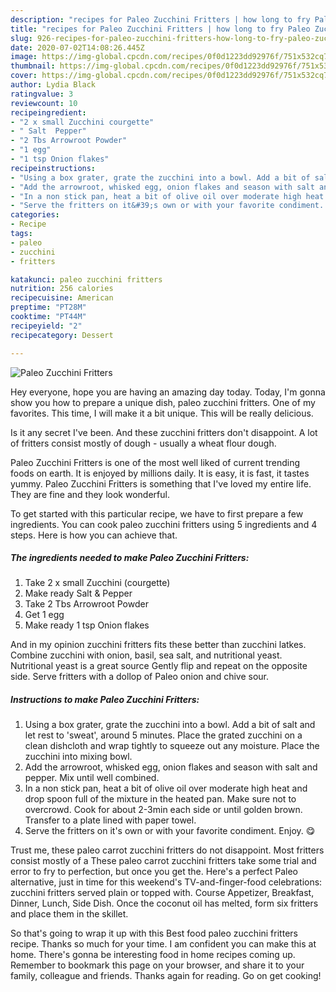 ```yaml
---
description: "recipes for Paleo Zucchini Fritters | how long to fry Paleo Zucchini Fritters"
title: "recipes for Paleo Zucchini Fritters | how long to fry Paleo Zucchini Fritters"
slug: 926-recipes-for-paleo-zucchini-fritters-how-long-to-fry-paleo-zucchini-fritters
date: 2020-07-02T14:08:26.445Z
image: https://img-global.cpcdn.com/recipes/0f0d1223dd92976f/751x532cq70/paleo-zucchini-fritters-recipe-main-photo.jpg
thumbnail: https://img-global.cpcdn.com/recipes/0f0d1223dd92976f/751x532cq70/paleo-zucchini-fritters-recipe-main-photo.jpg
cover: https://img-global.cpcdn.com/recipes/0f0d1223dd92976f/751x532cq70/paleo-zucchini-fritters-recipe-main-photo.jpg
author: Lydia Black
ratingvalue: 3
reviewcount: 10
recipeingredient:
- "2 x small Zucchini courgette"
- " Salt  Pepper"
- "2 Tbs Arrowroot Powder"
- "1 egg"
- "1 tsp Onion flakes"
recipeinstructions:
- "Using a box grater, grate the zucchini into a bowl. Add a bit of salt and let rest to &#39;sweat&#39;, around 5 minutes. Place the grated zucchini on a clean dishcloth and wrap tightly to squeeze out any moisture. Place the zucchini into mixing bowl."
- "Add the arrowroot, whisked egg, onion flakes and season with salt and pepper. Mix until well combined."
- "In a non stick pan, heat a bit of olive oil over moderate high heat and drop spoon full of the mixture in the heated pan. Make sure not to overcrowd. Cook for about 2-3min each side or until golden brown. Transfer to a plate lined with paper towel."
- "Serve the fritters on it&#39;s own or with your favorite condiment. Enjoy. 😋"
categories:
- Recipe
tags:
- paleo
- zucchini
- fritters

katakunci: paleo zucchini fritters 
nutrition: 256 calories
recipecuisine: American
preptime: "PT28M"
cooktime: "PT44M"
recipeyield: "2"
recipecategory: Dessert

---
```



![Paleo Zucchini Fritters](https://img-global.cpcdn.com/recipes/0f0d1223dd92976f/751x532cq70/paleo-zucchini-fritters-recipe-main-photo.jpg)

Hey everyone, hope you are having an amazing day today. Today, I'm gonna show you how to prepare a unique dish, paleo zucchini fritters. One of my favorites. This time, I will make it a bit unique. This will be really delicious.

Is it any secret I&#39;ve been. And these zucchini fritters don&#39;t disappoint. A lot of fritters consist mostly of dough - usually a wheat flour dough.

Paleo Zucchini Fritters is one of the most well liked of current trending foods on earth. It is enjoyed by millions daily. It is easy, it is fast, it tastes yummy. Paleo Zucchini Fritters is something that I've loved my entire life. They are fine and they look wonderful.


To get started with this particular recipe, we have to first prepare a few ingredients. You can cook paleo zucchini fritters using 5 ingredients and 4 steps. Here is how you can achieve that.

<!--inarticleads1-->

##### The ingredients needed to make Paleo Zucchini Fritters:

1. Take 2 x small Zucchini (courgette)
1. Make ready  Salt &amp; Pepper
1. Take 2 Tbs Arrowroot Powder
1. Get 1 egg
1. Make ready 1 tsp Onion flakes


And in my opinion zucchini fritters fits these better than zucchini latkes. Combine zucchini with onion, basil, sea salt, and nutritional yeast. Nutritional yeast is a great source Gently flip and repeat on the opposite side. Serve fritters with a dollop of Paleo onion and chive sour. 

<!--inarticleads2-->

##### Instructions to make Paleo Zucchini Fritters:

1. Using a box grater, grate the zucchini into a bowl. Add a bit of salt and let rest to &#39;sweat&#39;, around 5 minutes. Place the grated zucchini on a clean dishcloth and wrap tightly to squeeze out any moisture. Place the zucchini into mixing bowl.
1. Add the arrowroot, whisked egg, onion flakes and season with salt and pepper. Mix until well combined.
1. In a non stick pan, heat a bit of olive oil over moderate high heat and drop spoon full of the mixture in the heated pan. Make sure not to overcrowd. Cook for about 2-3min each side or until golden brown. Transfer to a plate lined with paper towel.
1. Serve the fritters on it&#39;s own or with your favorite condiment. Enjoy. 😋


Trust me, these paleo carrot zucchini fritters do not disappoint. Most fritters consist mostly of a These paleo carrot zucchini fritters take some trial and error to fry to perfection, but once you get the. Here&#39;s a perfect Paleo alternative, just in time for this weekend&#39;s TV-and-finger-food celebrations: zucchini fritters served plain or topped with. Course Appetizer, Breakfast, Dinner, Lunch, Side Dish. Once the coconut oil has melted, form six fritters and place them in the skillet. 

So that's going to wrap it up with this Best food paleo zucchini fritters recipe. Thanks so much for your time. I am confident you can make this at home. There's gonna be interesting food in home recipes coming up. Remember to bookmark this page on your browser, and share it to your family, colleague and friends. Thanks again for reading. Go on get cooking!
